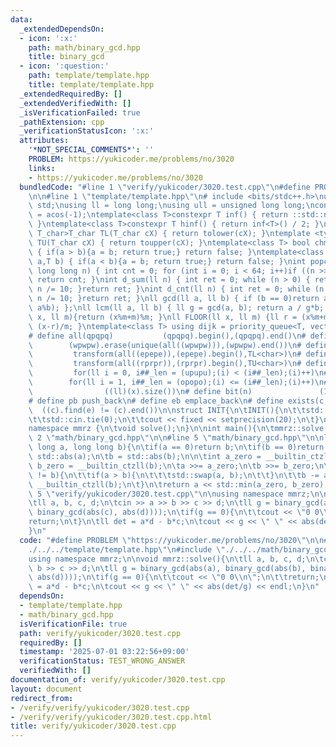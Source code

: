 ```yaml
---
data:
  _extendedDependsOn:
  - icon: ':x:'
    path: math/binary_gcd.hpp
    title: binary_gcd
  - icon: ':question:'
    path: template/template.hpp
    title: template/template.hpp
  _extendedRequiredBy: []
  _extendedVerifiedWith: []
  _isVerificationFailed: true
  _pathExtension: cpp
  _verificationStatusIcon: ':x:'
  attributes:
    '*NOT_SPECIAL_COMMENTS*': ''
    PROBLEM: https://yukicoder.me/problems/no/3020
    links:
    - https://yukicoder.me/problems/no/3020
  bundledCode: "#line 1 \"verify/yukicoder/3020.test.cpp\"\n#define PROBLEM \"https://yukicoder.me/problems/no/3020\"\
    \n\n#line 1 \"template/template.hpp\"\n# include <bits/stdc++.h>\nusing namespace\
    \ std;\nusing ll = long long;\nusing ull = unsigned long long;\nconst double pi\
    \ = acos(-1);\ntemplate<class T>constexpr T inf() { return ::std::numeric_limits<T>::max();\
    \ }\ntemplate<class T>constexpr T hinf() { return inf<T>() / 2; }\ntemplate <typename\
    \ T_char>T_char TL(T_char cX) { return tolower(cX); }\ntemplate <typename T_char>T_char\
    \ TU(T_char cX) { return toupper(cX); }\ntemplate<class T> bool chmin(T& a,T b)\
    \ { if(a > b){a = b; return true;} return false; }\ntemplate<class T> bool chmax(T&\
    \ a,T b) { if(a < b){a = b; return true;} return false; }\nint popcnt(unsigned\
    \ long long n) { int cnt = 0; for (int i = 0; i < 64; i++)if ((n >> i) & 1)cnt++;\
    \ return cnt; }\nint d_sum(ll n) { int ret = 0; while (n > 0) { ret += n % 10;\
    \ n /= 10; }return ret; }\nint d_cnt(ll n) { int ret = 0; while (n > 0) { ret++;\
    \ n /= 10; }return ret; }\nll gcd(ll a, ll b) { if (b == 0)return a; return gcd(b,\
    \ a%b); };\nll lcm(ll a, ll b) { ll g = gcd(a, b); return a / g*b; };\nll MOD(ll\
    \ x, ll m){return (x%m+m)%m; }\nll FLOOR(ll x, ll m) {ll r = (x%m+m)%m; return\
    \ (x-r)/m; }\ntemplate<class T> using dijk = priority_queue<T, vector<T>, greater<T>>;\n\
    # define all(qpqpq)           (qpqpq).begin(),(qpqpq).end()\n# define UNIQUE(wpwpw)\
    \        (wpwpw).erase(unique(all((wpwpw))),(wpwpw).end())\n# define LOWER(epepe)\
    \         transform(all((epepe)),(epepe).begin(),TL<char>)\n# define UPPER(rprpr)\
    \         transform(all((rprpr)),(rprpr).begin(),TU<char>)\n# define rep(i,upupu)\
    \         for(ll i = 0, i##_len = (upupu);(i) < (i##_len);(i)++)\n# define reps(i,opopo)\
    \        for(ll i = 1, i##_len = (opopo);(i) <= (i##_len);(i)++)\n# define len(x)\
    \                ((ll)(x).size())\n# define bit(n)               (1LL << (n))\n\
    # define pb push_back\n# define eb emplace_back\n# define exists(c, e)       \
    \  ((c).find(e) != (c).end())\n\nstruct INIT{\n\tINIT(){\n\t\tstd::ios::sync_with_stdio(false);\n\
    \t\tstd::cin.tie(0);\n\t\tcout << fixed << setprecision(20);\n\t}\n}INIT;\n\n\
    namespace mmrz {\n\tvoid solve();\n}\n\nint main(){\n\tmmrz::solve();\n}\n#line\
    \ 2 \"math/binary_gcd.hpp\"\n\n#line 5 \"math/binary_gcd.hpp\"\n\nlong long binary_gcd(long\
    \ long a, long long b){\n\tif(a == 0)return b;\n\tif(b == 0)return a;\n\n\ta =\
    \ std::abs(a);\n\tb = std::abs(b);\n\n\tint a_zero = __builtin_ctzll(a);\n\tint\
    \ b_zero = __builtin_ctzll(b);\n\ta >>= a_zero;\n\tb >>= b_zero;\n\t\n\twhile(a\
    \ != b){\n\t\tif(a > b){\n\t\t\tstd::swap(a, b);\n\t\t}\n\t\tb -= a;\n\t\tb >>=\
    \ __builtin_ctzll(b);\n\t}\n\treturn a << std::min(a_zero, b_zero);\n}\n#line\
    \ 5 \"verify/yukicoder/3020.test.cpp\"\n\nusing namespace mmrz;\n\nvoid mmrz::solve(){\n\
    \tll a, b, c, d;\n\tcin >> a >> b >> c >> d;\n\tll g = binary_gcd(abs(a), binary_gcd(abs(b),\
    \ binary_gcd(abs(c), abs(d))));\n\tif(g == 0){\n\t\tcout << \"0 0\\n\";\n\t\t\
    return;\n\t}\n\tll det = a*d - b*c;\n\tcout << g << \" \" << abs(det/g) << endl;\n\
    }\n"
  code: "#define PROBLEM \"https://yukicoder.me/problems/no/3020\"\n\n#include \"\
    ./../../template/template.hpp\"\n#include \"./../../math/binary_gcd.hpp\"\n\n\
    using namespace mmrz;\n\nvoid mmrz::solve(){\n\tll a, b, c, d;\n\tcin >> a >>\
    \ b >> c >> d;\n\tll g = binary_gcd(abs(a), binary_gcd(abs(b), binary_gcd(abs(c),\
    \ abs(d))));\n\tif(g == 0){\n\t\tcout << \"0 0\\n\";\n\t\treturn;\n\t}\n\tll det\
    \ = a*d - b*c;\n\tcout << g << \" \" << abs(det/g) << endl;\n}\n"
  dependsOn:
  - template/template.hpp
  - math/binary_gcd.hpp
  isVerificationFile: true
  path: verify/yukicoder/3020.test.cpp
  requiredBy: []
  timestamp: '2025-07-01 03:22:56+09:00'
  verificationStatus: TEST_WRONG_ANSWER
  verifiedWith: []
documentation_of: verify/yukicoder/3020.test.cpp
layout: document
redirect_from:
- /verify/verify/yukicoder/3020.test.cpp
- /verify/verify/yukicoder/3020.test.cpp.html
title: verify/yukicoder/3020.test.cpp
---
```

